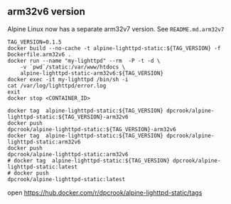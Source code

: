 arm32v6 version
---------------

Alpine Linux now has a separate arm32v7 version. See `README.md.arm32v7`

```
TAG_VERSION=0.1.5
docker build --no-cache -t alpine-lighttpd-static:${TAG_VERSION} -f Dockerfile.arm32v6 .
docker run --name "my-lighttpd" --rm  -P -t -d \
	-v `pwd`/static:/var/www/htdocs \
	alpine-lighttpd-static-arm32v6:${TAG_VERSION}
docker exec -it my-lighttpd /bin/sh -i
cat /var/log/lighttpd/error.log
exit
docker stop <CONTAINER_ID>

docker tag  alpine-lighttpd-static:${TAG_VERSION} dpcrook/alpine-lighttpd-static:${TAG_VERSION}-arm32v6
docker push                                               dpcrook/alpine-lighttpd-static:${TAG_VERSION}-arm32v6
docker tag  alpine-lighttpd-static:${TAG_VERSION} dpcrook/alpine-lighttpd-static:arm32v6
docker push                                               dpcrook/alpine-lighttpd-static:arm32v6
# docker tag  alpine-lighttpd-static:${TAG_VERSION} dpcrook/alpine-lighttpd-static:latest
# docker push                                               dpcrook/alpine-lighttpd-static:latest
```

open https://hub.docker.com/r/dpcrook/alpine-lighttpd-static/tags
